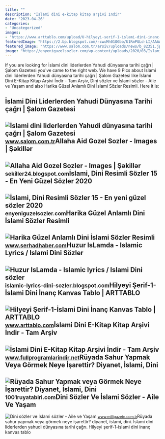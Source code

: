 ```yaml
---
title: ""
description: "İslami dini e-kitap kitap arşivi i̇ndir"
date: "2023-04-26"
categories:
- "Uncategorized"
images:
- "https://www.arttablo.com/upload/U-hilyeyi-serif-1-islami-dini-inanc-kanvas-tablo1491594311-800.jpg"
featuredImage: "https://2.bp.blogspot.com/-cwuMh01OGbo/U1RmPGLd-LI/AAAAAAAAHGk/GMCoVdd-ZA0/s1600/huzur_islamda.jpg"
featured_image: "https://www.salom.com.tr/arsiv/uploads/news/b_82351.jpg"
image: "https://enyeniguzelsozler.com/wp-content/uploads/2020/03/İslami-Dini-Resimli-Sözler-15.jpg"
---
```


If you are looking for İslami dini liderlerden Yahudi dünyasına tarihi çağrı | Şalom Gazetesi you've came to the right web. We have 9 Pics about İslami dini liderlerden Yahudi dünyasına tarihi çağrı | Şalom Gazetesi like İslami Dini E-Kitap Kitap Arşivi İndir - Tam Arşiv, Dini sözler ve İslami sözler - Aile ve Yaşam and also Harika Güzel Anlamlı Dini İslami Sözler Resimli. Here it is:

İslami Dini Liderlerden Yahudi Dünyasına Tarihi çağrı | Şalom Gazetesi
----------------------------------------------------------------------

 ![İslami dini liderlerden Yahudi dünyasına tarihi çağrı | Şalom Gazetesi](https://www.salom.com.tr/arsiv/uploads/news/b_82351.jpg) <small>www.salom.com.tr</small>Allaha Aid Gozel Sozler - Images | Şəkillər
-------------------------------------------

 ![Allaha Aid Gozel Sozler - Images | Şəkillər](https://www.nazlim.net/wp-content/uploads/2019/03/dini-guzel-sozler.jpg) <small>sekiller24.blogspot.com</small>İslami, Dini Resimli Sözler 15 - En Yeni Güzel Sözler 2020
----------------------------------------------------------

 ![İslami, Dini Resimli Sözler 15 - En yeni güzel sözler 2020](https://enyeniguzelsozler.com/wp-content/uploads/2020/03/İslami-Dini-Resimli-Sözler-15.jpg) <small>enyeniguzelsozler.com</small>Harika Güzel Anlamlı Dini İslami Sözler Resimli
-----------------------------------------------

 ![Harika Güzel Anlamlı Dini İslami Sözler Resimli](https://www.serhadhaber.com/d/gallery/5_1.jpg) <small>www.serhadhaber.com</small>Huzur IsLamda - Islamic Lyrics / Islami Dini Sözler
---------------------------------------------------

 ![Huzur IsLamda - Islamic lyrics / Islami Dini sözler](https://2.bp.blogspot.com/-cwuMh01OGbo/U1RmPGLd-LI/AAAAAAAAHGk/GMCoVdd-ZA0/s1600/huzur_islamda.jpg) <small>islamic-lyrics-dini-sozler.blogspot.com</small>Hilyeyi Şerif-1-İslami Dini İnanç Kanvas Tablo | ARTTABLO
---------------------------------------------------------

 ![Hilyeyi Şerif-1-İslami Dini İnanç Kanvas Tablo | ARTTABLO](https://www.arttablo.com/upload/U-hilyeyi-serif-1-islami-dini-inanc-kanvas-tablo1491594311-800.jpg) <small>www.arttablo.com</small>İslami Dini E-Kitap Kitap Arşivi İndir - Tam Arşiv
--------------------------------------------------

 ![İslami Dini E-Kitap Kitap Arşivi İndir - Tam Arşiv](https://www.fullprogramlarindir.net/wp-content/uploads/2014/04/2819resim-693.jpg) <small>www.fullprogramlarindir.net</small>Rüyada Sahur Yapmak Veya Görmek Neye İşarettir? Diyanet, İslami, Dini
---------------------------------------------------------------------

 ![Rüyada Sahur Yapmak veya Görmek Neye İşarettir? Diyanet, İslami, Dini](https://1001ruyatabiri.com/wp-content/uploads/2019/05/Ruyada-Sahur-Yapmak-veya-Gormek-Neye-isarettir-Diyanet-islami-Dini-yorum.jpg) <small>1001ruyatabiri.com</small>Dini Sözler Ve İslami Sözler - Aile Ve Yaşam
--------------------------------------------

 ![Dini sözler ve İslami sözler - Aile ve Yaşam](https://static.daktilo.com/sites/71/uploads/2020/01/16/dini-sozler-ve-islami-sozler.jpg) <small>www.milligazete.com.tr</small>Rüyada sahur yapmak veya görmek neye i̇şarettir? diyanet, i̇slami, dini. İslami dini liderlerden yahudi dünyasına tarihi çağrı. Hilyeyi şerif-1-i̇slami dini i̇nanç kanvas tablo
